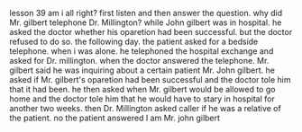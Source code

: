 lesson 39
am i all right?
first listen and then answer the question.
why did Mr. gilbert telephone Dr. Millington?
while John gilbert was in hospital. he asked the doctor whether his oparetion had been successful. but the doctor refused to do so.
the following day. the patient asked for a bedside telephone.
when i was alone. he telephoned the hospital exchange and asked for Dr. millington.
when the doctor answered the telephone. Mr. gilbert said he was inquiring about a certain patient Mr. John gilbert. 
he asked if Mr. gilbert's oparetion had been successful and the doctor tole him that it had been.
he then asked when Mr. gilbert would be allowed to go home and the doctor tole him that he would have to stary in hospital for another two weeks. 
then Dr. Millington asked caller if he was a relative of the patient.
no the patient answered I am Mr. john gilbert
